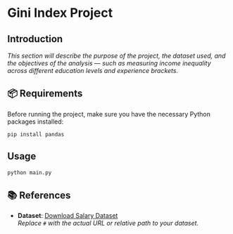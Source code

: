 # Gini Index Project

## Introduction
<!-- Write your introduction here -->
_This section will describe the purpose of the project, the dataset used, and the objectives of the analysis — such as measuring income inequality across different education levels and experience brackets._

## 📦 Requirements

Before running the project, make sure you have the necessary Python packages installed:

```bash
pip install pandas
```

## Usage
```bash
python main.py
```

## 📚 References

- **Dataset**: [Download Salary Dataset](https://www.kaggle.com/datasets/amirmahdiabbootalebi/salary-by-job-title-and-country)  
  _Replace `#` with the actual URL or relative path to your dataset._



